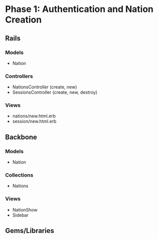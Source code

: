 # Phase 1: Authentication and Nation Creation

## Rails
### Models
* Nation

### Controllers
* NationsController (create, new)
* SessionsController (create, new, destroy)

### Views
* nations/new.html.erb
* session/new.html.erb

## Backbone
### Models
* Nation

### Collections
* Nations

### Views
* NationShow
* Sidebar

## Gems/Libraries
